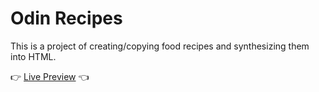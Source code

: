 
# Odin Recipes
This is a project of creating/copying food recipes and synthesizing them into HTML.

:point_right: [Live Preview](https://schumn.github.io/odin-recipes/) :point_left:
